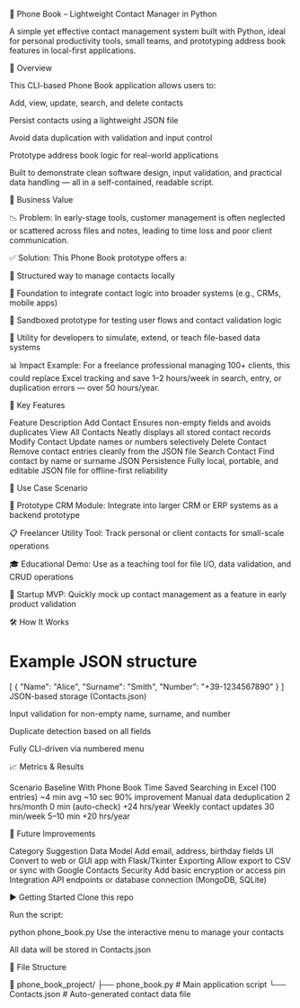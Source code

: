 📱 Phone Book – Lightweight Contact Manager in Python

A simple yet effective contact management system built with Python, ideal for personal productivity tools, small teams, and prototyping address book features in local-first applications.

🚀 Overview

This CLI-based Phone Book application allows users to:

Add, view, update, search, and delete contacts

Persist contacts using a lightweight JSON file

Avoid data duplication with validation and input control

Prototype address book logic for real-world applications

Built to demonstrate clean software design, input validation, and practical data handling — all in a self-contained, readable script.

💼 Business Value

📉 Problem: In early-stage tools, customer management is often neglected or scattered across files and notes, leading to time loss and poor client communication.

✅ Solution: This Phone Book prototype offers a:

🧾 Structured way to manage contacts locally

🧠 Foundation to integrate contact logic into broader systems (e.g., CRMs, mobile apps)

🧪 Sandboxed prototype for testing user flows and contact validation logic

🧰 Utility for developers to simulate, extend, or teach file-based data systems

📊 Impact Example: For a freelance professional managing 100+ clients, this could replace Excel tracking and save 1–2 hours/week in search, entry, or duplication errors — over 50 hours/year.

🧠 Key Features

Feature	Description
Add Contact	Ensures non-empty fields and avoids duplicates
View All Contacts	Neatly displays all stored contact records
Modify Contact	Update names or numbers selectively
Delete Contact	Remove contact entries cleanly from the JSON file
Search Contact	Find contact by name or surname
JSON Persistence	Fully local, portable, and editable JSON file for offline-first reliability

🧪 Use Case Scenario

🔧 Prototype CRM Module: Integrate into larger CRM or ERP systems as a backend prototype

📋 Freelancer Utility Tool: Track personal or client contacts for small-scale operations

🎓 Educational Demo: Use as a teaching tool for file I/O, data validation, and CRUD operations

🧱 Startup MVP: Quickly mock up contact management as a feature in early product validation

🛠️ How It Works

# Example JSON structure
[
  {
    "Name": "Alice",
    "Surname": "Smith",
    "Number": "+39-1234567890"
  }
]
JSON-based storage (Contacts.json)

Input validation for non-empty name, surname, and number

Duplicate detection based on all fields

Fully CLI-driven via numbered menu

📈 Metrics & Results

Scenario	Baseline	With Phone Book	Time Saved
Searching in Excel (100 entries)	~4 min avg	~10 sec	90% improvement
Manual data deduplication	2 hrs/month	0 min (auto-check)	+24 hrs/year
Weekly contact updates	30 min/week	5–10 min	+20 hrs/year

🔮 Future Improvements

Category	Suggestion
Data Model	Add email, address, birthday fields
UI	Convert to web or GUI app with Flask/Tkinter
Exporting	Allow export to CSV or sync with Google Contacts
Security	Add basic encryption or access pin
Integration	API endpoints or database connection (MongoDB, SQLite)

▶️ Getting Started
Clone this repo

Run the script:


python phone_book.py
Use the interactive menu to manage your contacts

All data will be stored in Contacts.json

📂 File Structure

📁 phone_book_project/
├── phone_book.py           # Main application script
└── Contacts.json           # Auto-generated contact data file
